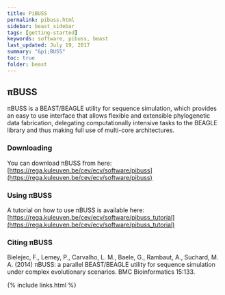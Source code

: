 ```yaml
---
title: PiBUSS
permalink: pibuss.html
sidebar: beast_sidebar
tags: [getting-started]
keywords: software, pibuss, beast
last_updated: July 19, 2017
summary: "&pi;BUSS"
toc: true
folder: beast
---
```


## &pi;BUSS

&pi;BUSS is a BEAST/BEAGLE utility for sequence simulation, which provides an easy to use interface that allows flexible and extensible phylogenetic data fabrication, delegating computationally intensive tasks to the BEAGLE library and thus making full use of multi-core architectures.

### Downloading

You can download &pi;BUSS from here: [https://rega.kuleuven.be/cev/ecv/software/pibuss](https://rega.kuleuven.be/cev/ecv/software/pibuss)

### Using &pi;BUSS

A tutorial on how to use &pi;BUSS is available here: [https://rega.kuleuven.be/cev/ecv/software/pibuss_tutorial](https://rega.kuleuven.be/cev/ecv/software/pibuss_tutorial)

### Citing &pi;BUSS

Bielejec, F., Lemey, P., Carvalho, L. M., Baele, G., Rambaut, A., Suchard, M. A. (2014) πBUSS: a parallel BEAST/BEAGLE utility for sequence simulation under complex evolutionary scenarios. BMC Bioinformatics 15:133.

{% include links.html %}